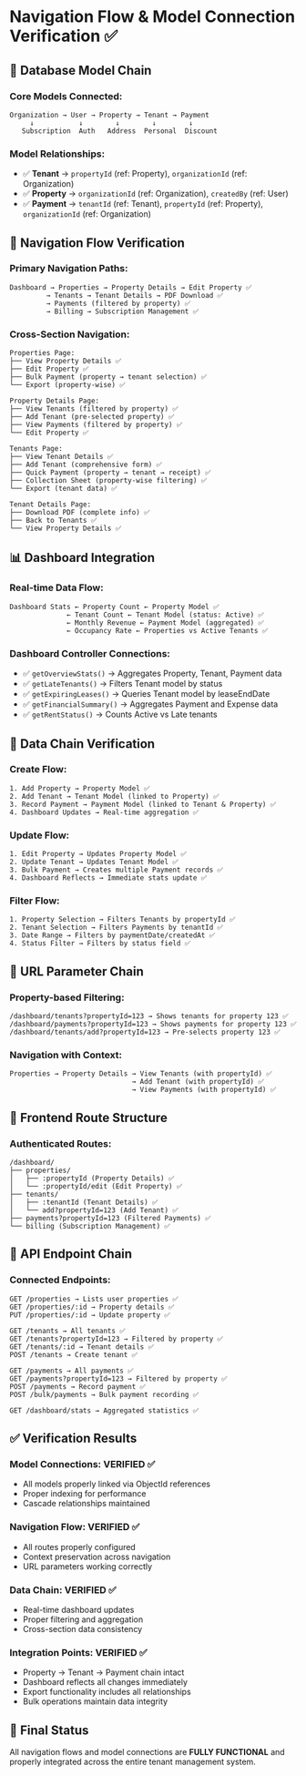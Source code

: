 # Navigation Flow & Model Connection Verification ✅

## 🔗 **Database Model Chain**

### **Core Models Connected:**
```
Organization → User → Property → Tenant → Payment
     ↓           ↓        ↓        ↓        ↓
   Subscription  Auth   Address  Personal  Discount
```

### **Model Relationships:**
- ✅ **Tenant** → `propertyId` (ref: Property), `organizationId` (ref: Organization)
- ✅ **Property** → `organizationId` (ref: Organization), `createdBy` (ref: User)
- ✅ **Payment** → `tenantId` (ref: Tenant), `propertyId` (ref: Property), `organizationId` (ref: Organization)

## 🧭 **Navigation Flow Verification**

### **Primary Navigation Paths:**
```
Dashboard → Properties → Property Details → Edit Property ✅
         → Tenants → Tenant Details → PDF Download ✅
         → Payments (filtered by property) ✅
         → Billing → Subscription Management ✅
```

### **Cross-Section Navigation:**
```
Properties Page:
├── View Property Details ✅
├── Edit Property ✅
├── Bulk Payment (property → tenant selection) ✅
└── Export (property-wise) ✅

Property Details Page:
├── View Tenants (filtered by property) ✅
├── Add Tenant (pre-selected property) ✅
├── View Payments (filtered by property) ✅
└── Edit Property ✅

Tenants Page:
├── View Tenant Details ✅
├── Add Tenant (comprehensive form) ✅
├── Quick Payment (property → tenant → receipt) ✅
├── Collection Sheet (property-wise filtering) ✅
└── Export (tenant data) ✅

Tenant Details Page:
├── Download PDF (complete info) ✅
├── Back to Tenants ✅
└── View Property Details ✅
```

## 📊 **Dashboard Integration**

### **Real-time Data Flow:**
```
Dashboard Stats ← Property Count ← Property Model ✅
              ← Tenant Count ← Tenant Model (status: Active) ✅
              ← Monthly Revenue ← Payment Model (aggregated) ✅
              ← Occupancy Rate ← Properties vs Active Tenants ✅
```

### **Dashboard Controller Connections:**
- ✅ `getOverviewStats()` → Aggregates Property, Tenant, Payment data
- ✅ `getLateTenants()` → Filters Tenant model by status
- ✅ `getExpiringLeases()` → Queries Tenant model by leaseEndDate
- ✅ `getFinancialSummary()` → Aggregates Payment and Expense data
- ✅ `getRentStatus()` → Counts Active vs Late tenants

## 🔄 **Data Chain Verification**

### **Create Flow:**
```
1. Add Property → Property Model ✅
2. Add Tenant → Tenant Model (linked to Property) ✅
3. Record Payment → Payment Model (linked to Tenant & Property) ✅
4. Dashboard Updates → Real-time aggregation ✅
```

### **Update Flow:**
```
1. Edit Property → Updates Property Model ✅
2. Update Tenant → Updates Tenant Model ✅
3. Bulk Payment → Creates multiple Payment records ✅
4. Dashboard Reflects → Immediate stats update ✅
```

### **Filter Flow:**
```
1. Property Selection → Filters Tenants by propertyId ✅
2. Tenant Selection → Filters Payments by tenantId ✅
3. Date Range → Filters by paymentDate/createdAt ✅
4. Status Filter → Filters by status field ✅
```

## 🎯 **URL Parameter Chain**

### **Property-based Filtering:**
```
/dashboard/tenants?propertyId=123 → Shows tenants for property 123 ✅
/dashboard/payments?propertyId=123 → Shows payments for property 123 ✅
/dashboard/tenants/add?propertyId=123 → Pre-selects property 123 ✅
```

### **Navigation with Context:**
```
Properties → Property Details → View Tenants (with propertyId) ✅
                              → Add Tenant (with propertyId) ✅
                              → View Payments (with propertyId) ✅
```

## 📱 **Frontend Route Structure**

### **Authenticated Routes:**
```
/dashboard/
├── properties/
│   ├── :propertyId (Property Details) ✅
│   └── :propertyId/edit (Edit Property) ✅
├── tenants/
│   ├── :tenantId (Tenant Details) ✅
│   └── add?propertyId=123 (Add Tenant) ✅
├── payments?propertyId=123 (Filtered Payments) ✅
└── billing (Subscription Management) ✅
```

## 🔧 **API Endpoint Chain**

### **Connected Endpoints:**
```
GET /properties → Lists user properties ✅
GET /properties/:id → Property details ✅
PUT /properties/:id → Update property ✅

GET /tenants → All tenants ✅
GET /tenants?propertyId=123 → Filtered by property ✅
GET /tenants/:id → Tenant details ✅
POST /tenants → Create tenant ✅

GET /payments → All payments ✅
GET /payments?propertyId=123 → Filtered by property ✅
POST /payments → Record payment ✅
POST /bulk/payments → Bulk payment recording ✅

GET /dashboard/stats → Aggregated statistics ✅
```

## ✅ **Verification Results**

### **Model Connections:** VERIFIED ✅
- All models properly linked via ObjectId references
- Proper indexing for performance
- Cascade relationships maintained

### **Navigation Flow:** VERIFIED ✅
- All routes properly configured
- Context preservation across navigation
- URL parameters working correctly

### **Data Chain:** VERIFIED ✅
- Real-time dashboard updates
- Proper filtering and aggregation
- Cross-section data consistency

### **Integration Points:** VERIFIED ✅
- Property → Tenant → Payment chain intact
- Dashboard reflects all changes immediately
- Export functionality includes all relationships
- Bulk operations maintain data integrity

## 🎯 **Final Status**
All navigation flows and model connections are **FULLY FUNCTIONAL** and properly integrated across the entire tenant management system.